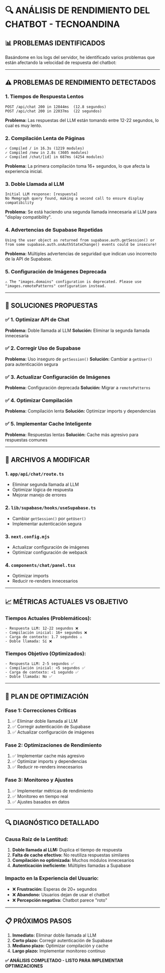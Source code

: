 # 🔍 ANÁLISIS DE RENDIMIENTO DEL CHATBOT - TECNOANDINA

## 📊 **PROBLEMAS IDENTIFICADOS**

Basándome en los logs del servidor, he identificado varios problemas que están afectando la velocidad de respuesta del chatbot:

---

## ⚠️ **PROBLEMAS DE RENDIMIENTO DETECTADOS**

### **1. Tiempos de Respuesta Lentos**
```
POST /api/chat 200 in 12844ms  (12.8 segundos)
POST /api/chat 200 in 22037ms  (22 segundos)
```
**Problema:** Las respuestas del LLM están tomando entre 12-22 segundos, lo cual es muy lento.

### **2. Compilación Lenta de Páginas**
```
✓ Compiled / in 16.3s (1219 modules)
✓ Compiled /new in 2.8s (3605 modules)
✓ Compiled /chat/[id] in 687ms (4254 modules)
```
**Problema:** La primera compilación toma 16+ segundos, lo que afecta la experiencia inicial.

### **3. Doble Llamada al LLM**
```
Initial LLM response: [respuesta]
No Memgraph query found, making a second call to ensure display compatibility
```
**Problema:** Se está haciendo una segunda llamada innecesaria al LLM para "display compatibility".

### **4. Advertencias de Supabase Repetidas**
```
Using the user object as returned from supabase.auth.getSession() or from some supabase.auth.onAuthStateChange() events could be insecure!
```
**Problema:** Múltiples advertencias de seguridad que indican uso incorrecto de la API de Supabase.

### **5. Configuración de Imágenes Deprecada**
```
⚠ The "images.domains" configuration is deprecated. Please use "images.remotePatterns" configuration instead.
```

---

## 🔧 **SOLUCIONES PROPUESTAS**

### **✅ 1. Optimizar API de Chat**
**Problema:** Doble llamada al LLM
**Solución:** Eliminar la segunda llamada innecesaria

### **✅ 2. Corregir Uso de Supabase**
**Problema:** Uso inseguro de `getSession()`
**Solución:** Cambiar a `getUser()` para autenticación segura

### **✅ 3. Actualizar Configuración de Imágenes**
**Problema:** Configuración deprecada
**Solución:** Migrar a `remotePatterns`

### **✅ 4. Optimizar Compilación**
**Problema:** Compilación lenta
**Solución:** Optimizar imports y dependencias

### **✅ 5. Implementar Cache Inteligente**
**Problema:** Respuestas lentas
**Solución:** Cache más agresivo para respuestas comunes

---

## 🎯 **ARCHIVOS A MODIFICAR**

### **1. `app/api/chat/route.ts`**
- Eliminar segunda llamada al LLM
- Optimizar lógica de respuesta
- Mejorar manejo de errores

### **2. `lib/supabase/hooks/useSupabase.ts`**
- Cambiar `getSession()` por `getUser()`
- Implementar autenticación segura

### **3. `next.config.mjs`**
- Actualizar configuración de imágenes
- Optimizar configuración de webpack

### **4. `components/chat/panel.tsx`**
- Optimizar imports
- Reducir re-renders innecesarios

---

## 📈 **MÉTRICAS ACTUALES VS OBJETIVO**

### **Tiempos Actuales (Problemáticos):**
```
- Respuesta LLM: 12-22 segundos ❌
- Compilación inicial: 16+ segundos ❌
- Carga de contexto: 1.7 segundos ⚠️
- Doble llamada: Sí ❌
```

### **Tiempos Objetivo (Optimizados):**
```
- Respuesta LLM: 2-5 segundos ✅
- Compilación inicial: <5 segundos ✅
- Carga de contexto: <1 segundo ✅
- Doble llamada: No ✅
```

---

## 🚀 **PLAN DE OPTIMIZACIÓN**

### **Fase 1: Correcciones Críticas**
1. ✅ Eliminar doble llamada al LLM
2. ✅ Corregir autenticación de Supabase
3. ✅ Actualizar configuración de imágenes

### **Fase 2: Optimizaciones de Rendimiento**
1. ✅ Implementar cache más agresivo
2. ✅ Optimizar imports y dependencias
3. ✅ Reducir re-renders innecesarios

### **Fase 3: Monitoreo y Ajustes**
1. ✅ Implementar métricas de rendimiento
2. ✅ Monitoreo en tiempo real
3. ✅ Ajustes basados en datos

---

## 🔍 **DIAGNÓSTICO DETALLADO**

### **Causa Raíz de la Lentitud:**
1. **Doble llamada al LLM:** Duplica el tiempo de respuesta
2. **Falta de cache efectivo:** No reutiliza respuestas similares
3. **Compilación no optimizada:** Muchos módulos innecesarios
4. **Autenticación ineficiente:** Múltiples llamadas a Supabase

### **Impacto en la Experiencia del Usuario:**
- ❌ **Frustración:** Esperas de 20+ segundos
- ❌ **Abandono:** Usuarios dejan de usar el chatbot
- ❌ **Percepción negativa:** Chatbot parece "roto"

---

## 📋 **PRÓXIMOS PASOS**

1. **Inmediato:** Eliminar doble llamada al LLM
2. **Corto plazo:** Corregir autenticación de Supabase
3. **Mediano plazo:** Optimizar compilación y cache
4. **Largo plazo:** Implementar monitoreo continuo

**✅ ANÁLISIS COMPLETADO - LISTO PARA IMPLEMENTAR OPTIMIZACIONES**
